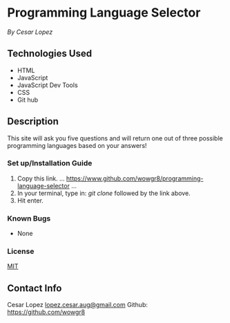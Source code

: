 # Programming Language Selector #
_By Cesar Lopez_

## Technologies Used ##

* HTML
* JavaScript
* JavaScript Dev Tools
* CSS
* Git hub

## Description ##

This site will ask you five questions and will return one out of three possible programming languages based on your answers!

### Set up/Installation Guide ###

1. Copy this link.
    ...
    https://www.github.com/wowgr8/programming-language-selector
    ...
2. In your terminal, type in: _git clone_ followed by the link above.
3. Hit enter.

### Known Bugs ###

* None

### License ###

[MIT](https://opensource.org/licenses/MIT)

## Contact Info ##

Cesar Lopez <lopez.cesar.aug@gmail.com>
Github: https://github.com/wowgr8